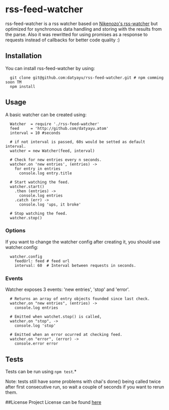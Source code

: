 # rss-feed-watcher
rss-feed-watcher is a rss watcher based on <a href="https://github.com/nikezono/node-rss-watcher" target="_blank">Nikenozo's rss-watcher</a> but optimized for synchronous data handling and storing with the results from the parse. Also it was rewritted for using promises as a response to requests instead of callbacks for better code quality :)

## Installation
You can install rss-feed-watcher by using:
```
  git clone git@github.com:datyayu/rss-feed-watcher.git # npm comming soon TM
  npm install
```

## Usage
A basic watcher can be created using:
```
  Watcher  = require './rss-feed-watcher'
  feed     = 'http://github.com/datyayu.atom'
  interval = 10 #seconds

  # if not interval is passed, 60s would be setted as default interval.
  watcher = new Watcher(feed, interval)

  # Check for new entries every n seconds.
  watcher.on 'new entries', (entries) ->
    for entry in entries
      console.log entry.title

  # Start watching the feed.
  watcher.start()
    .then (entries) ->
      console.log entries
    .catch (err) ->
      console.log 'ups, it broke'

  # Stop watching the feed.
  watcher.stop()
```

### Options
If you want to change the watcher config after creating it, you should use watcher.config:
```
  watcher.config
    feedUrl: feed # feed url
    interval: 60  # Interval between requests in seconds.
```

### Events
Watcher exposes 3 events: 'new entries', 'stop' and 'error'.
```
  # Returns an array of entry objects founded since last check.
  watcher.on "new entries", (entries) ->
    console.log entries

  # Emitted when watchet.stop() is called,
  watcher.on "stop", ->
    console.log 'stop'

  # Emitted when an error ocurred at checking feed.
  watcher.on "error", (error) ->
    console.error error
```

## Tests
Tests can be run using ```npm test```.*

Note: tests still have some problems with chai's done() being called twice after first consecutive run, so wait a couple of seconds if you want to rerun them.

##License
Project License can be found <a href="https://github.com/datyayu/rss-feed-watcher/blob/master/LICENSE.md">here</a>
